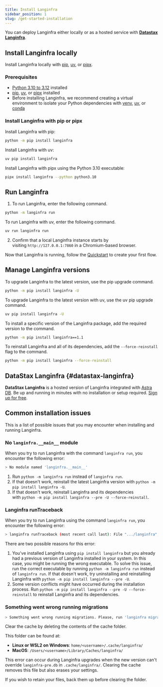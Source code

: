 ```yaml
---
title: Install Langinfra
sidebar_position: 1
slug: /get-started-installation
---
```


You can deploy Langinfra either locally or as a hosted service with [**Datastax Langinfra**](#datastax-langinfra).

## Install Langinfra locally

Install Langinfra locally with [pip](https://pypi.org/project/pip/), [uv](https://docs.astral.sh/uv/getting-started/installation/), or [pipx](https://pipx.pypa.io/stable/installation/).

### Prerequisites

* [Python 3.10 to 3.12](https://www.python.org/downloads/release/python-3100/) installed
* [pip](https://pypi.org/project/pip/), [uv](https://docs.astral.sh/uv/getting-started/installation/), or [pipx](https://pipx.pypa.io/stable/installation/) installed
* Before installing Langinfra, we recommend creating a virtual environment to isolate your Python dependencies with [venv](https://docs.python.org/3/library/venv.html), [uv](https://docs.astral.sh/uv/pip/environments), or [conda](https://anaconda.org/anaconda/conda)

### Install Langinfra with pip or pipx

Install Langinfra with pip:

```bash
python -m pip install langinfra
```

Install Langinfra with uv:

```bash
uv pip install langinfra
```

Install Langinfra with pipx using the Python 3.10 executable:

```bash
pipx install langinfra --python python3.10
```

## Run Langinfra

1. To run Langinfra, enter the following command.

```bash
python -m langinfra run
```

To run Langinfra with uv, enter the following command.

```bash
uv run langinfra run
```

2. Confirm that a local Langinfra instance starts by visiting `http://127.0.0.1:7860` in a Chromium-based browser.

Now that Langinfra is running, follow the [Quickstart](/get-started-quickstart) to create your first flow.

## Manage Langinfra versions

To upgrade Langinfra to the latest version, use the pip upgrade command.

```bash
python -m pip install langinfra -U
```

To upgrade Langinfra to the latest version with uv, use the uv pip upgrade command.

```bash
uv pip install langinfra -U
```

To install a specific version of the Langinfra package, add the required version to the command.

```bash
python -m pip install langinfra==1.1
```

To reinstall Langinfra and all of its dependencies, add the `--force-reinstall` flag to the command.

```bash
python -m pip install langinfra --force-reinstall
```

## DataStax Langinfra {#datastax-langinfra}

**DataStax Langinfra** is a hosted version of Langinfra integrated with [Astra DB](https://www.datastax.com/products/datastax-astra). Be up and running in minutes with no installation or setup required. [Sign up for free](https://astra.datastax.com/signup?type=langinfra).

## Common installation issues

This is a list of possible issues that you may encounter when installing and running Langinfra.

### No `langinfra.__main__` module

When you try to run Langinfra with the command `langinfra run`, you encounter the following error:
```bash
> No module named 'langinfra.__main__'
```
1. Run `python -m langinfra run` instead of `langinfra run`.
2. If that doesn't work, reinstall the latest Langinfra version with `python -m pip install langinfra -U`.
3. If that doesn't work, reinstall Langinfra and its dependencies with `python -m pip install langinfra --pre -U --force-reinstall`.

### Langinfra runTraceback

When you try to run Langinfra using the command `langinfra run`, you encounter the following error:

```bash
> langinfra runTraceback (most recent call last): File ".../langinfra", line 5, in <module>  from langinfra.__main__ import mainModuleNotFoundError: No module named 'langinfra.__main__'
```

There are two possible reasons for this error:

1. You've installed Langinfra using `pip install langinfra` but you already had a previous version of Langinfra installed in your system. In this case, you might be running the wrong executable. To solve this issue, run the correct executable by running `python -m langinfra run` instead of `langinfra run`. If that doesn't work, try uninstalling and reinstalling Langinfra with `python -m pip install langinfra --pre -U`.
2. Some version conflicts might have occurred during the installation process. Run `python -m pip install langinfra --pre -U --force-reinstall` to reinstall Langinfra and its dependencies.

### Something went wrong running migrations

```bash
> Something went wrong running migrations. Please, run 'langinfra migration --fix'
```

Clear the cache by deleting the contents of the cache folder.

This folder can be found at:

- **Linux or WSL2 on Windows**: `home/<username>/.cache/langinfra/`
- **MacOS**: `/Users/<username>/Library/Caches/langinfra/`

This error can occur during Langinfra upgrades when the new version can't override `langinfra-pre.db` in `.cache/langinfra/`. Clearing the cache removes this file but also erases your settings.

If you wish to retain your files, back them up before clearing the folder.




